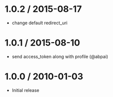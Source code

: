 
1.0.2 / 2015-08-17
==================

  * change default redirect_uri

1.0.1 / 2015-08-10
==================

  * send access_token along with profile (@abpai)

1.0.0 / 2010-01-03
==================

  * Initial release
